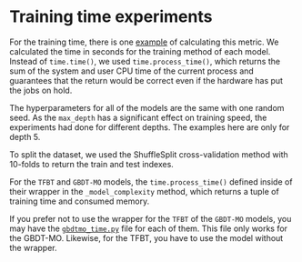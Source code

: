 # Training time experiments

For the training time, there is one [example](Training_time.py) of calculating this metric. We calculated the time in seconds for the training method of each model. Instead of `time.time()`, we used `time.process_time()`, which returns the sum of the system and user CPU time of the current process and guarantees that the return would be correct even if the hardware has put the jobs on hold.

The hyperparameters for all of the models are the same with one random seed. As the `max_depth` has a significant effect on training speed, the experiments had done for different depths. The examples here are only for depth 5.

To split the dataset, we used the ShuffleSplit cross-validation method with 10-folds to return the train and test indexes.

For the `TFBT` and `GBDT-MO` models, the `time.process_time()` defined inside of their wrapper in the `_model_complexity` method, which returns a tuple of training time and consumed memory.


If you prefer not to use the wrapper for the `TFBT` of the `GBDT-MO` models, you may have the [`gbdtmo_time.py`](gbdtmo_time.py) file for each of them. This file only works for the GBDT-MO. Likewise, for the TFBT, you have to use the model without the wrapper.
